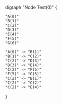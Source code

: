 digraph "Node Test(0)" {

    "A(0)"
    "B(1)"
    "C(2)"
    "D(3)"
    "E(4)"
    "F(5)"
    "G(6)"

    "A(0)" -> "B(1)"
    "B(1)" -> "C(2)"
    "C(2)" -> "D(3)"
    "D(3)" -> "E(4)"
    "C(2)" -> "F(5)"
    "F(5)" -> "G(6)"
    "C(2)" -> "B(1)"
    "C(2)" -> "C(2)"
    "C(2)" -> "E(4)"

}

